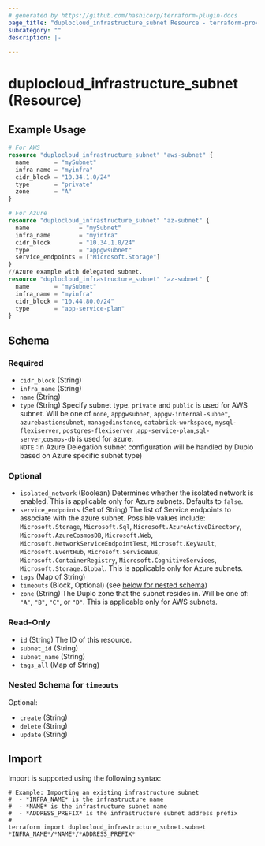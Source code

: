 ```yaml
---
# generated by https://github.com/hashicorp/terraform-plugin-docs
page_title: "duplocloud_infrastructure_subnet Resource - terraform-provider-duplocloud"
subcategory: ""
description: |-
  
---
```


# duplocloud_infrastructure_subnet (Resource)



## Example Usage

```terraform
# For AWS
resource "duplocloud_infrastructure_subnet" "aws-subnet" {
  name       = "mySubnet"
  infra_name = "myinfra"
  cidr_block = "10.34.1.0/24"
  type       = "private"
  zone       = "A"
}

# For Azure
resource "duplocloud_infrastructure_subnet" "az-subnet" {
  name              = "mySubnet"
  infra_name        = "myinfra"
  cidr_block        = "10.34.1.0/24"
  type              = "appgwsubnet"
  service_endpoints = ["Microsoft.Storage"]
}
//Azure example with delegated subnet.
resource "duplocloud_infrastructure_subnet" "az-subnet" {
  name       = "mySubnet"
  infra_name = "myinfra"
  cidr_block = "10.44.80.0/24"
  type       = "app-service-plan"
}
```

<!-- schema generated by tfplugindocs -->
## Schema

### Required

- `cidr_block` (String)
- `infra_name` (String)
- `name` (String)
- `type` (String) Specify subnet type. `private` and `public` is used for AWS subnet. Will be one of `none`, `appgwsubnet`, `appgw-internal-subnet`, `azurebastionsubnet`, `managedinstance`, `databrick-workspace`, `mysql-flexiserver`, `postgres-flexiserver` ,`app-service-plan`,`sql-server`,`cosmos-db` is used for azure. <br>`NOTE` :In Azure Delegation subnet configuration will be handled by Duplo based on Azure specific subnet type)

### Optional

- `isolated_network` (Boolean) Determines whether the isolated network is enabled. This is applicable only for Azure subnets. Defaults to `false`.
- `service_endpoints` (Set of String) The list of Service endpoints to associate with the azure subnet. Possible values include: `Microsoft.Storage`, `Microsoft.Sql`, `Microsoft.AzureActiveDirectory`, `Microsoft.AzureCosmosDB`, `Microsoft.Web`, `Microsoft.NetworkServiceEndpointTest`, `Microsoft.KeyVault`, `Microsoft.EventHub`, `Microsoft.ServiceBus`, `Microsoft.ContainerRegistry`, `Microsoft.CognitiveServices`, `Microsoft.Storage.Global`. This is applicable only for Azure subnets.
- `tags` (Map of String)
- `timeouts` (Block, Optional) (see [below for nested schema](#nestedblock--timeouts))
- `zone` (String) The Duplo zone that the subnet resides in.  Will be one of:  `"A"`, `"B"`, `"C"`, or `"D"`. This is applicable only for AWS subnets.

### Read-Only

- `id` (String) The ID of this resource.
- `subnet_id` (String)
- `subnet_name` (String)
- `tags_all` (Map of String)

<a id="nestedblock--timeouts"></a>
### Nested Schema for `timeouts`

Optional:

- `create` (String)
- `delete` (String)
- `update` (String)

## Import

Import is supported using the following syntax:

```shell
# Example: Importing an existing infrastructure subnet
#  - *INFRA_NAME* is the infrastructure name
#  - *NAME* is the infrastructure subnet name
#  - *ADDRESS_PREFIX* is the infrastructure subnet address prefix
#
terraform import duplocloud_infrastructure_subnet.subnet *INFRA_NAME*/*NAME*/*ADDRESS_PREFIX*
```
